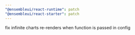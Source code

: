 ```yaml
---
"@ensembleui/react-runtime": patch
"@ensembleui/react-starter": patch
---
```


fix infinite charts re-renders when function is passed in config
